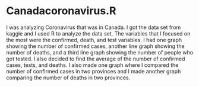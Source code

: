 # Canadacoronavirus.R
I was analyzing Coronavirus that was in Canada. I got the data set from kaggle and I used R to analyze the data set. The variables that I focused on the most were the confirmed, death, and test variables. I had one graph showing the number of confirmed cases, another line graph showing the number of deaths, and a third line graph showing the number of people who got tested. I also decided to find the average of the number of confirmed cases, tests, and deaths. I also made one graph where I compared the number of confirmed cases in two provinces and I made another graph comparing the number of deaths in two provinces.
